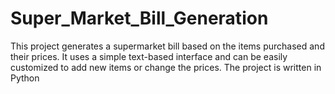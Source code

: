 # Super_Market_Bill_Generation
This project generates a supermarket bill based on the items purchased and their prices. It uses a simple text-based interface and can be easily customized to add new items or change the prices. The project is written in Python
